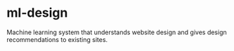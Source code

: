 # ml-design
Machine learning system that understands website design and gives design recommendations to existing sites.
